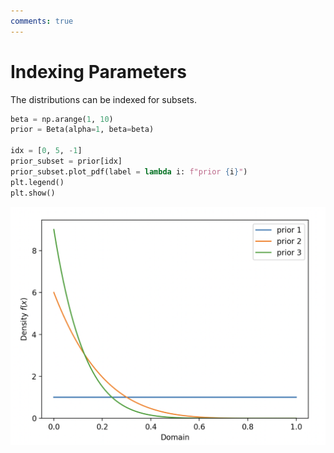 ```yaml
---
comments: true
---
```

# Indexing Parameters

The distributions can be indexed for subsets.

```python
beta = np.arange(1, 10)
prior = Beta(alpha=1, beta=beta)

idx = [0, 5, -1]
prior_subset = prior[idx]
prior_subset.plot_pdf(label = lambda i: f"prior {i}")
plt.legend()
plt.show()
```

![Sliced Distribution](./../images/sliced-distribution.png)
